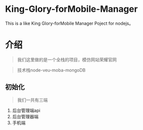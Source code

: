 # King-Glory-forMobile-Manager
This is a like  King Glory-forMobile Manager Poject  for nodejs。

# 介绍
> 我们这里做的是一个全栈的项目，模仿网站荣耀官网

> 技术栈node-veu-moba-mongoDB



## 初始化

> 我们一共有三端 
1. 后台管理端api
2. 后台管理器端
3. 手机端




  